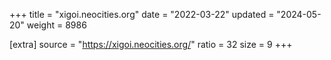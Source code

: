+++
title = "xigoi.neocities.org"
date = "2022-03-22"
updated = "2024-05-20"
weight = 8986

[extra]
source = "https://xigoi.neocities.org/"
ratio = 32
size = 9
+++
